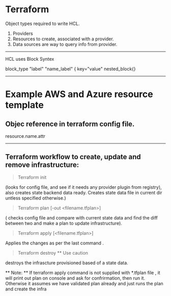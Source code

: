 # Terraform

Object types required to write HCL.

1. Providers
2. Resources to create, associated with a provider.
3. Data sources are way to query info from provider.

-----

HCL uses Block Syntex

block_type "label" "name_label" {
  key="value"
  nested_block{}


-------------

# Example AWS and Azure resource template

## Objec reference in terraform config file.

resource.name.attr

---------

## Terraform workflow to create, update and remove infrastructure:

> Terraform init

(looks for config file, and see if it needs any provider plugin from registry), also creates state backend data ready. Creates state data file in current dir untless specified otherwise.)
> Terraform plan [-out <filename.tfplan>]

( checks config file and compare with current state data and find the diff between two and make a plan to update infrastructure).
> Terraform apply [<filename.tfplan>]

Applies the changes as per the last command .
> Terraform destroy ** Use caution

destroys the infrascture provisioned based of a state data.

** Note: **
If terraform apply command is not supplied with *.tfplan file , it will print out plan on console and ask for confrirmation, then run it.
Otherwise it assumes we have validated plan already and just runs the plan and create the infra
